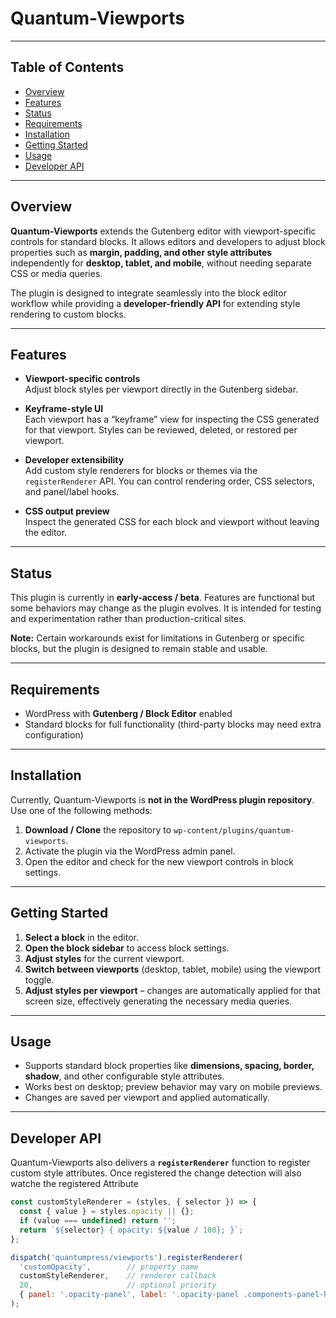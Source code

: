 # Quantum-Viewports

---

## Table of Contents

- [Overview](#overview)  
- [Features](#features)  
- [Status](#status)  
- [Requirements](#requirements)  
- [Installation](#installation)  
- [Getting Started](#getting-started)  
- [Usage](#usage)  
- [Developer API](#developer-api)  

---

## Overview

**Quantum-Viewports** extends the Gutenberg editor with viewport-specific controls for standard blocks. It allows editors and developers to adjust block properties such as **margin, padding, and other style attributes** independently for **desktop, tablet, and mobile**, without needing separate CSS or media queries.  

The plugin is designed to integrate seamlessly into the block editor workflow while providing a **developer-friendly API** for extending style rendering to custom blocks.

---

## Features

- **Viewport-specific controls**  
  Adjust block styles per viewport directly in the Gutenberg sidebar.  

- **Keyframe-style UI**  
  Each viewport has a “keyframe” view for inspecting the CSS generated for that viewport. Styles can be reviewed, deleted, or restored per viewport.  

- **Developer extensibility**  
  Add custom style renderers for blocks or themes via the `registerRenderer` API. You can control rendering order, CSS selectors, and panel/label hooks.  

- **CSS output preview**  
  Inspect the generated CSS for each block and viewport without leaving the editor.  

---

## Status

This plugin is currently in **early-access / beta**. Features are functional but some behaviors may change as the plugin evolves. It is intended for testing and experimentation rather than production-critical sites.  

**Note:** Certain workarounds exist for limitations in Gutenberg or specific blocks, but the plugin is designed to remain stable and usable.

---

## Requirements

- WordPress with **Gutenberg / Block Editor** enabled  
- Standard blocks for full functionality (third-party blocks may need extra configuration)  

---

## Installation

Currently, Quantum-Viewports is **not in the WordPress plugin repository**. Use one of the following methods:  

1. **Download / Clone** the repository to `wp-content/plugins/quantum-viewports`.  
2. Activate the plugin via the WordPress admin panel.  
3. Open the editor and check for the new viewport controls in block settings.  

---

## Getting Started

1. **Select a block** in the editor.  
2. **Open the block sidebar** to access block settings.  
3. **Adjust styles** for the current viewport.  
4. **Switch between viewports** (desktop, tablet, mobile) using the viewport toggle.  
5. **Adjust styles per viewport** – changes are automatically applied for that screen size, effectively generating the necessary media queries.


---

## Usage

- Supports standard block properties like **dimensions, spacing, border, shadow**, and other configurable style attributes.
- Works best on desktop; preview behavior may vary on mobile previews.
- Changes are saved per viewport and applied automatically. 

---

## Developer API

Quantum-Viewports also delivers a **`registerRenderer`** function to register custom style attributes. 
Once registered the change detection will also watche the registered Attribute

```js
const customStyleRenderer = (styles, { selector }) => {
  const { value } = styles.opacity || {};
  if (value === undefined) return '';
  return `${selector} { opacity: ${value / 100}; }`;
};

dispatch('quantumpress/viewports').registerRenderer(
  'customOpacity',        // property name
  customStyleRenderer,    // renderer callback
  20,                     // optional priority
  { panel: '.opacity-panel', label: '.opacity-panel .components-panel-header' }
);
